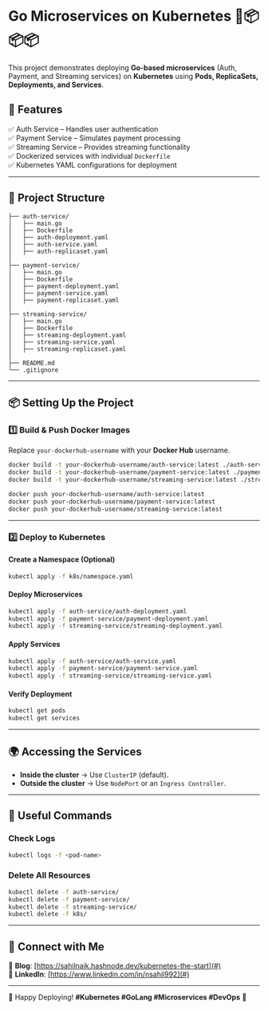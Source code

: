 # **Go Microservices on Kubernetes 🚢📦📦📦**  

This project demonstrates deploying **Go-based microservices** (Auth, Payment, and Streaming services) on **Kubernetes** using **Pods, ReplicaSets, Deployments, and Services**.  

## **📌 Features**  
✅ Auth Service – Handles user authentication  
✅ Payment Service – Simulates payment processing  
✅ Streaming Service – Provides streaming functionality  
✅ Dockerized services with individual `Dockerfile`  
✅ Kubernetes YAML configurations for deployment  

---

## **📁 Project Structure**  

```
├── auth-service/
│   ├── main.go
│   ├── Dockerfile
│   ├── auth-deployment.yaml
│   ├── auth-service.yaml
│   ├── auth-replicaset.yaml
│
├── payment-service/
│   ├── main.go
│   ├── Dockerfile
│   ├── payment-deployment.yaml
│   ├── payment-service.yaml
│   ├── payment-replicaset.yaml
│
├── streaming-service/
│   ├── main.go
│   ├── Dockerfile
│   ├── streaming-deployment.yaml
│   ├── streaming-service.yaml
│   ├── streaming-replicaset.yaml
│
├── README.md
└── .gitignore
```

---

## **📦 Setting Up the Project**  

### **1️⃣ Build & Push Docker Images**  
Replace `your-dockerhub-username` with your **Docker Hub** username.  

```sh
docker build -t your-dockerhub-username/auth-service:latest ./auth-service
docker build -t your-dockerhub-username/payment-service:latest ./payment-service
docker build -t your-dockerhub-username/streaming-service:latest ./streaming-service

docker push your-dockerhub-username/auth-service:latest
docker push your-dockerhub-username/payment-service:latest
docker push your-dockerhub-username/streaming-service:latest
```

---

### **2️⃣ Deploy to Kubernetes**  

#### **Create a Namespace (Optional)**
```sh
kubectl apply -f k8s/namespace.yaml
```

#### **Deploy Microservices**  
```sh
kubectl apply -f auth-service/auth-deployment.yaml
kubectl apply -f payment-service/payment-deployment.yaml
kubectl apply -f streaming-service/streaming-deployment.yaml
```

#### **Apply Services**  
```sh
kubectl apply -f auth-service/auth-service.yaml
kubectl apply -f payment-service/payment-service.yaml
kubectl apply -f streaming-service/streaming-service.yaml
```

#### **Verify Deployment**  
```sh
kubectl get pods
kubectl get services
```

---

## **🌍 Accessing the Services**  

- **Inside the cluster** → Use `ClusterIP` (default).  
- **Outside the cluster** → Use `NodePort` or an `Ingress Controller`.  

---

## **📌 Useful Commands**  

### **Check Logs**
```sh
kubectl logs -f <pod-name>
```

### **Delete All Resources**
```sh
kubectl delete -f auth-service/
kubectl delete -f payment-service/
kubectl delete -f streaming-service/
kubectl delete -f k8s/
```

---


## **📢 Connect with Me**  
📌 **Blog**: [https://sahilnaik.hashnode.dev/kubernetes-the-start](#)  
📌 **LinkedIn**: [https://www.linkedin.com/in/nsahil992](#)  

---

🚀 Happy Deploying! **#Kubernetes #GoLang #Microservices #DevOps** 🎯

